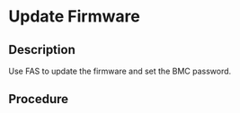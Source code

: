 # Update Firmware

## Description

Use FAS to update the firmware and set the BMC password.

## Procedure

